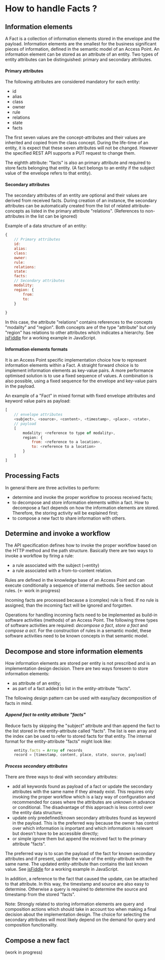 # How to handle Facts ?

## Information elements
A Fact is a collection of information elements stored in the envelope and the payload. Information elements are the smallest for the business significant pieces of information, defined in the semantic model of an Access Point. An information element can be stored as an attribute of an entity. Two types of entity attributes can be distinguished: primary and secondary attributes.

#### Primary attributes
The following attributes are considered mandatory for each entity:  
- id
- alias
- class
- owner
- rule
- relations
- state
- facts 

The first seven values are the concept-attributes and their values are inherited and copied from the class concept. During the life-time of an entity, it is expect that these seven attributes will not be changed. However the specified REST API supports a PUT request to change them. 

The eightth attribute: "facts" is also an primary attribute and required to store facts belonging that entity. (A fact belongs to an entity if the subject value of the envelope refers to that entity).
 
#### Secondary attributes
The secondary attributes of an entity are optional and their values are derived from received facts. During creation of an instance, the secondary attributes can be automatically created from the list of related attribute-concepts as listed in the primary attribute "relations". (References to non-attributes in the list can be ignored)

Example of a data structure of an entity:
```Javascript
{
	// Primary attributes
	id:
	alias:
	class:
	owner:
	rule:
	relations:
	state:
	facts:
	// Secondary attributes
	modality: 
	region: {
		from:
		to:
	}
	
}
```
In this case, the attribute "relations" contains references to the concepts "modality" and "region". Both concepts are of the type "attribute" but only "region" has relations to other attributes which indicates a hierarchy. See [jsFiddle](http://jsfiddle.net/ErikCornelisse/5VDSc/) for a working example in JavaScript.

#### Information elements formats
It is an Access Point specific implementation choice how to represent information elements within a Fact. A straight forward choice is to implement information elements as key-value pairs. A more performance optimised solution is to use a fixed sequence of values. A combination is also possible, using a fixed sequence for the envelope and key-value pairs in the payload.

An example of a "Fact" in mixed format with fixed envelope attributes and keyword value pairs as payload:

```javascript
[	
	// envelope attributes
	<subject>, <source>, <content>, <timestamp>, <place>, <state>,
	// payload
	[
		modality: <reference to type of modality>,
		region: {
			from: <reference to a location>,
			to: <reference to a location>
		}
	]
]
```

## Processing Facts
In general there are three activities to perform:
* determine and invoke the proper workflow to process received facts;
* to decompose and store information elements within a fact. How to decompose a fact depends on how the information elements are stored. Therefore, the storing activity will be explained first;
* to compose a new fact to share information with others.

## Determine and invoke a workflow
The API specification defines how to invoke the proper workflow based on the HTTP method and the path structure. Basically there are two ways to invoke a workflow by firing a rule:
* a rule associated with the subject (=entity)
* a rule associated with a from-to-content relation. 

Rules are defined in the knowledge base of an Access Point and can execute  conditionally a sequence of internal methods. See section about rules. (<- work in progress)

Incoming facts are processed because a (complex) rule is fired. If no rule is assigned, than the incoming fact will be ignored and forgotten.

Operations for handling incoming facts need to be implemented as build-in software activities (methods) of an Access Point. The following three types of software activities are required: *decompose a fact*, *store a fact* and *compose a act*. For the construction of rules in a semantic model, these software activities need to be known concepts in that semantic model.

## Decompose and store information elements
How information elements are stored per entity is not prescribed and is an implementation design decision. There are two ways foreseen to store information elements:
* as attribute of an entity;
* as part of a fact added to list in the entity-attribute "facts".

The following  design pattern can be used with easy/lazy decomposition of facts in mind.

#### *Append fact to entity attribute "facts"* 
Reduce facts by skipping the "subject" attribute and than append the fact to the list stored in the entity-attribute called "facts". The list is een array and the index can be used to refer to stored facts for that entity.
The internal format for the entity-attribute "facts" might look like:
```javascript
	entity.facts = Array of records
	record = [timestamp, content, place, state, source, payload]
```
#### *Process secondary attributes*
There are three ways to deal with secondary attributes:
* add all keywords found as payload of a fact or update the secondary attributes with the same name if they already exist. This requires only invoking the proper workflow which is a lazy way of configuration and recommended for cases where the attributes are unknown in advance or conditional. The disadvantage of this approach is less control over the entity data structure;
* update only predefined/known secondary attributes found as keyword in the payload. This is the preferred way because the owner has control over which information is important and which information is relevant but doesn't have to be accessible directly; 
* or simple ignore them but append the received fact to the primary attribute "facts".

The preferred way is to scan the payload of the fact for known secondary attributes and if present, update the value of the entity-attribute with the same name. The updated entity-attribute than contains the last known value. See [jsFiddle](http://jsfiddle.net/ErikCornelisse/2ULyM/) for a working example in JavaScript.

In addition, a reference to the fact that caused the update, can be attached to that attribute. In this way, the timestamp and source are also easy to determine. Otherwise a query is required to determine the source and timestamp from the stored "facts". 

Note:
Strongly related to storing information elements are query and composition actions which should take in account too when making a final decision about the implementation design. The choice for selecting the secondary attributes will most likely depend on the demand for query and composition functionality. 


## Compose a new fact
(work in progress)
